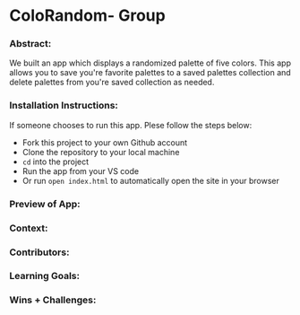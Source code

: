 
# ColoRandom- Group

### Abstract:
We built an app which displays a randomized palette of five colors. This app allows you to save you're favorite palettes to a saved palettes collection and delete palettes from you're saved collection as needed.

### Installation Instructions:
If someone chooses to run this app. Plese follow the steps below:
 - Fork this project to your own Github account
 - Clone the repository to your local machine
 - `cd` into the project
 - Run the app from your VS code
 - Or run `open index.html` to automatically open the site in your browser

### Preview of App:



### Context:
[//]: <> (Give some context for the project here. How long did you have to work on it? How far into the Turing program are you?)

### Contributors:
[//]: <> (Who worked on this application? Link to their GitHubs.)

### Learning Goals:
[//]: <> (What were the learning goals of this project? What tech did you work with?)

### Wins + Challenges:
[//]: <> (What are 2-3 wins you have from this project? What were some challenges you faced - and how did you get over them?)
